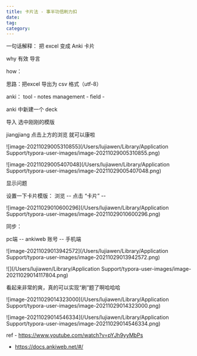```yaml
---
title: 卡片法 - 事半功倍刷力扣
date: 
tag:
category:
---
```




一句话解释： 把 excel 变成 Anki 卡片

why 有效 导言





how：

思路：把excel 导出为 csv 格式（utf-8）

anki： tool - notes management - field - 

anki 中新建一个 deck  

导入 选中刚刚的模版

jiangjiang 点击上方的浏览 就可以康啦 



![image-20211029005310855](/Users/lujiawen/Library/Application Support/typora-user-images/image-20211029005310855.png)

![image-20211029005407048](/Users/lujiawen/Library/Application Support/typora-user-images/image-20211029005407048.png)



显示问题

设置一下卡片模版： 浏览 -- 点击 “卡片” -- 

![image-20211029010600296](/Users/lujiawen/Library/Application Support/typora-user-images/image-20211029010600296.png)





同步：

pc端 -- ankiweb 账号 -- 手机端

![image-20211029013942572](/Users/lujiawen/Library/Application Support/typora-user-images/image-20211029013942572.png)



![](/Users/lujiawen/Library/Application Support/typora-user-images/image-20211029014117804.png)



看起来非常的爽，真的可以实现“刷”题了啊哈哈哈



![image-20211029014323000](/Users/lujiawen/Library/Application Support/typora-user-images/image-20211029014323000.png)





![image-20211029014546334](/Users/lujiawen/Library/Application Support/typora-user-images/image-20211029014546334.png)

ref -  https://www.youtube.com/watch?v=pYJh9yyMbPs

- https://docs.ankiweb.net/#/